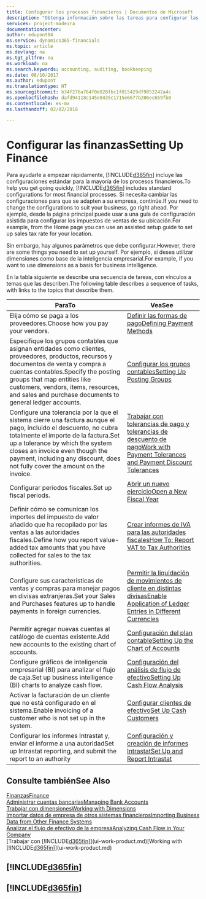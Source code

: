 ```yaml
---
title: Configurar los procesos financieros | Documentos de Microsoft
description: "Obtenga información sobre las tareas para configurar las finanzas en su empresa para adaptarse a todas sus necesidades de contabilidad o auditoría."
services: project-madeira
documentationcenter: 
author: edupont04
ms.service: dynamics365-financials
ms.topic: article
ms.devlang: na
ms.tgt_pltfrm: na
ms.workload: na
ms.search.keywords: accounting, auditing, bookkeeping
ms.date: 08/10/2017
ms.author: edupont
ms.translationtype: HT
ms.sourcegitcommit: b34f276a764f0e828fbc1f015429df9852242a4c
ms.openlocfilehash: dafd94118c145e0435c1715e6677b206ec659fb0
ms.contentlocale: es-mx
ms.lasthandoff: 02/02/2018

---
```

# <a name="setting-up-finance"></a><span data-ttu-id="70a2b-103">Configurar las finanzas</span><span class="sxs-lookup"><span data-stu-id="70a2b-103">Setting Up Finance</span></span>
<span data-ttu-id="70a2b-104">Para ayudarle a empezar rápidamente, [!INCLUDE[d365fin](includes/d365fin_md.md)] incluye las configuraciones estándar para la mayoría de los procesos financieros.</span><span class="sxs-lookup"><span data-stu-id="70a2b-104">To help you get going quickly, [!INCLUDE[d365fin](includes/d365fin_md.md)] includes standard configurations for most financial processes.</span></span> <span data-ttu-id="70a2b-105">Si necesita cambiar las configuraciones para que se adapten a su empresa, continúe.</span><span class="sxs-lookup"><span data-stu-id="70a2b-105">If you need to change the configurations to suit your business, go right ahead.</span></span> <span data-ttu-id="70a2b-106">Por ejemplo, desde la página principal puede usar a una guía de configuración asistida para configurar los impuestos de ventas de su ubicación.</span><span class="sxs-lookup"><span data-stu-id="70a2b-106">For example, from the Home page you can use an assisted setup guide to set up sales tax rate for your location.</span></span>  

<span data-ttu-id="70a2b-107">Sin embargo, hay algunos parámetros que debe configurar.</span><span class="sxs-lookup"><span data-stu-id="70a2b-107">However, there are some things you need to set up yourself.</span></span> <span data-ttu-id="70a2b-108">Por ejemplo, si desea utilizar dimensiones como base de la inteligencia empresarial.</span><span class="sxs-lookup"><span data-stu-id="70a2b-108">For example, if you want to use dimensions as a basis for business intelligence.</span></span>  

<span data-ttu-id="70a2b-109">En la tabla siguiente se describe una secuencia de tareas, con vínculos a temas que las describen.</span><span class="sxs-lookup"><span data-stu-id="70a2b-109">The following table describes a sequence of tasks, with links to the topics that describe them.</span></span>

| <span data-ttu-id="70a2b-110">Para</span><span class="sxs-lookup"><span data-stu-id="70a2b-110">To</span></span> | <span data-ttu-id="70a2b-111">Vea</span><span class="sxs-lookup"><span data-stu-id="70a2b-111">See</span></span> |
| --- | --- |
| <span data-ttu-id="70a2b-112">Elija cómo se paga a los proveedores.</span><span class="sxs-lookup"><span data-stu-id="70a2b-112">Choose how you pay your vendors.</span></span> |[<span data-ttu-id="70a2b-113">Definir las formas de pago</span><span class="sxs-lookup"><span data-stu-id="70a2b-113">Defining Payment Methods</span></span>](finance-payment-methods.md) |
| <span data-ttu-id="70a2b-114">Especifique los grupos contables que asignan entidades como clientes, proveedores, productos, recursos y documentos de venta y compra a cuentas contables.</span><span class="sxs-lookup"><span data-stu-id="70a2b-114">Specify the posting groups that map entities like customers, vendors, items, resources, and sales and purchase documents to general ledger accounts.</span></span> |[<span data-ttu-id="70a2b-115">Configurar los grupos contables</span><span class="sxs-lookup"><span data-stu-id="70a2b-115">Setting Up Posting Groups</span></span>](finance-posting-groups.md)|
|<span data-ttu-id="70a2b-116">Configure una tolerancia por la que el sistema cierre una factura aunque el pago, incluido el descuento, no cubra totalmente el importe de la factura.</span><span class="sxs-lookup"><span data-stu-id="70a2b-116">Set up a tolerance by which the system closes an invoice even though the payment, including any discount, does not fully cover the amount on the invoice.</span></span>|[<span data-ttu-id="70a2b-117">Trabajar con tolerancias de pago y tolerancias de descuento de pago</span><span class="sxs-lookup"><span data-stu-id="70a2b-117">Work with Payment Tolerances and Payment Discount Tolerances</span></span>](finance-payment-tolerance-and-payment-discount-tolerance.md)|
| <span data-ttu-id="70a2b-118">Configurar periodos fiscales.</span><span class="sxs-lookup"><span data-stu-id="70a2b-118">Set up fiscal periods.</span></span> |[<span data-ttu-id="70a2b-119">Abrir un nuevo ejercicio</span><span class="sxs-lookup"><span data-stu-id="70a2b-119">Open a New Fiscal Year</span></span>](finance-how-open-new-fiscal-year.md) |
| <span data-ttu-id="70a2b-120">Definir cómo se comunican los importes del impuesto de valor añadido que ha recopilado por las ventas a las autoridades fiscales.</span><span class="sxs-lookup"><span data-stu-id="70a2b-120">Define how you report value-added tax amounts that you have collected for sales to the tax authorities.</span></span> |[<span data-ttu-id="70a2b-121">Crear informes de IVA para las autoridades fiscales</span><span class="sxs-lookup"><span data-stu-id="70a2b-121">How To: Report VAT to Tax Authorities</span></span>](finance-how-report-vat.md)|
| <span data-ttu-id="70a2b-122">Configure sus características de ventas y compras para manejar pagos en divisas extranjeras.</span><span class="sxs-lookup"><span data-stu-id="70a2b-122">Set your Sales and Purchases features up to handle payments in foreign currencies.</span></span>|[<span data-ttu-id="70a2b-123">Permitir la liquidación de movimientos de cliente en distintas divisas</span><span class="sxs-lookup"><span data-stu-id="70a2b-123">Enable Application of Ledger Entries in Different Currencies</span></span>](finance-how-enable-application-ledger-entries-different-currencies.md)
| <span data-ttu-id="70a2b-124">Permitir agregar nuevas cuentas al catálogo de cuentas existente.</span><span class="sxs-lookup"><span data-stu-id="70a2b-124">Add new accounts to the existing chart of accounts.</span></span> |[<span data-ttu-id="70a2b-125">Configuración del plan contable</span><span class="sxs-lookup"><span data-stu-id="70a2b-125">Setting Up the Chart of Accounts</span></span>](finance-setup-chart-accounts.md) |
| <span data-ttu-id="70a2b-126">Configure gráficos de inteligencia empresarial (BI) para analizar el flujo de caja.</span><span class="sxs-lookup"><span data-stu-id="70a2b-126">Set up business intelligence (BI) charts to analyze cash flow.</span></span> |[<span data-ttu-id="70a2b-127">Configuración del análisis de flujo de efectivo</span><span class="sxs-lookup"><span data-stu-id="70a2b-127">Setting Up Cash Flow Analysis</span></span>](finance-setup-cash-flow-analyses.md) |
|<span data-ttu-id="70a2b-128">Activar la facturación de un cliente que no está configurado en el sistema.</span><span class="sxs-lookup"><span data-stu-id="70a2b-128">Enable invoicing of a customer who is not set up in the system.</span></span>|[<span data-ttu-id="70a2b-129">Configurar clientes de efectivo</span><span class="sxs-lookup"><span data-stu-id="70a2b-129">Set Up Cash Customers</span></span>](finance-how-to-set-up-cash-customers.md)|
| <span data-ttu-id="70a2b-130">Configurar los informes Intrastat y, enviar el informe a una autoridad</span><span class="sxs-lookup"><span data-stu-id="70a2b-130">Set up Intrastat reporting, and submit the report to an authority</span></span> | [<span data-ttu-id="70a2b-131">Configuración y creación de informes Intrastat</span><span class="sxs-lookup"><span data-stu-id="70a2b-131">Set Up and Report Intrastat</span></span>](finance-how-setup-report-intrastat.md)|

## <a name="see-also"></a><span data-ttu-id="70a2b-132">Consulte también</span><span class="sxs-lookup"><span data-stu-id="70a2b-132">See Also</span></span>
[<span data-ttu-id="70a2b-133">Finanzas</span><span class="sxs-lookup"><span data-stu-id="70a2b-133">Finance</span></span>](finance.md)  
[<span data-ttu-id="70a2b-134">Administrar cuentas bancarias</span><span class="sxs-lookup"><span data-stu-id="70a2b-134">Managing Bank Accounts</span></span>](bank-manage-bank-accounts.md)  
[<span data-ttu-id="70a2b-135">Trabajar con dimensiones</span><span class="sxs-lookup"><span data-stu-id="70a2b-135">Working with Dimensions</span></span>](finance-dimensions.md)  
[<span data-ttu-id="70a2b-136">Importar datos de empresa de otros sistemas financieros</span><span class="sxs-lookup"><span data-stu-id="70a2b-136">Importing Business Data from Other Finance Systems</span></span>](upload-data.md)  
[<span data-ttu-id="70a2b-137">Analizar el flujo de efectivo de la empresa</span><span class="sxs-lookup"><span data-stu-id="70a2b-137">Analyzing Cash Flow in Your Company</span></span>](finance-analyze-cash-flow.md)  
<span data-ttu-id="70a2b-138">[Trabajar con [!INCLUDE[d365fin](includes/d365fin_md.md)]](ui-work-product.md)</span><span class="sxs-lookup"><span data-stu-id="70a2b-138">[Working with [!INCLUDE[d365fin](includes/d365fin_md.md)]](ui-work-product.md)</span></span>  

## [!INCLUDE[d365fin](includes/free_trial_md.md)]  
## [!INCLUDE[d365fin](includes/training_link_md.md)]

